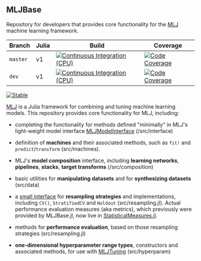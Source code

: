 ## MLJBase

Repository for developers that provides core functionality for the
[MLJ](https://github.com/alan-turing-institute/MLJ.jl) machine
learning framework.

| Branch   | Julia | Build  | Coverage |
| -------- | ----- | ------ | -------- |
| `master` | v1    | [![Continuous Integration (CPU)][gha-img-master]][gha-url] | [![Code Coverage][codecov-img-master]][codecov-url-master] |
| `dev`    | v1    | [![Continuous Integration (CPU)][gha-img-dev]][gha-url]    | [![Code Coverage][codecov-img-dev]][codecov-url-dev] |

[gha-img-master]: https://github.com/JuliaAI/MLJBase.jl/workflows/CI/badge.svg?branch=master "Continuous Integration (CPU)"
[gha-img-dev]: https://github.com/JuliaAI/MLJBase.jl/workflows/CI/badge.svg?branch=dev "Continuous Integration (CPU)"
[gha-url]: https://github.com/JuliaAI/MLJBase.jl/actions/workflows/ci.yml

[codecov-img-master]: https://codecov.io/gh/JuliaAI/MLJBase.jl/branch/master/graphs/badge.svg?branch=master "Code Coverage"
[codecov-img-dev]: https://codecov.io/gh/JuliaAI/MLJBase.jl/branch/dev/graphs/badge.svg?branch=dev "Code Coverage"
[codecov-url-master]: https://codecov.io/github/JuliaAI/MLJBase.jl?branch=master
[codecov-url-dev]: https://codecov.io/github/JuliaAI/MLJBase.jl?branch=dev

[![Stable](https://img.shields.io/badge/docs-stable-blue.svg)](https://juliaai.github.io/MLJBase.jl/stable/)

[MLJ](https://github.com/alan-turing-institute/MLJ.jl) is a Julia
framework for combining and tuning machine learning models. This
repository provides core functionality for MLJ, including:

- completing the functionality for methods defined "minimally" in
  MLJ's light-weight model interface
  [MLJModelInterface](https://github.com/JuliaAI/MLJModelInterface.jl) (/src/interface)

- definition of **machines** and their associated methods, such as
  `fit!` and `predict`/`transform` (src/machines).

- MLJ's **model composition** interface, including **learning
  networks**, **pipelines**, **stacks**, **target transforms** (/src/composition)

- basic utilities for **manipulating datasets** and for **synthesizing datasets** (src/data)
  
- a [small
  interface](https://alan-turing-institute.github.io/MLJ.jl/dev/evaluating_model_performance/#Custom-resampling-strategies-1)
  for **resampling strategies** and implementations, including `CV()`, `StratifiedCV` and
  `Holdout` (src/resampling.jl). Actual performance evaluation measures (aka metrics), which previously
  were provided by MLJBase.jl, now live in [StatisticalMeasures.jl](https://juliaai.github.io/StatisticalMeasures.jl/dev/).

- methods for **performance evaluation**, based on those resampling strategies (src/resampling.jl)

- **one-dimensional hyperparameter range types**, constructors and
  associated methods, for use with
  [MLJTuning](https://github.com/JuliaAI/MLJTuning.jl) (src/hyperparam)


